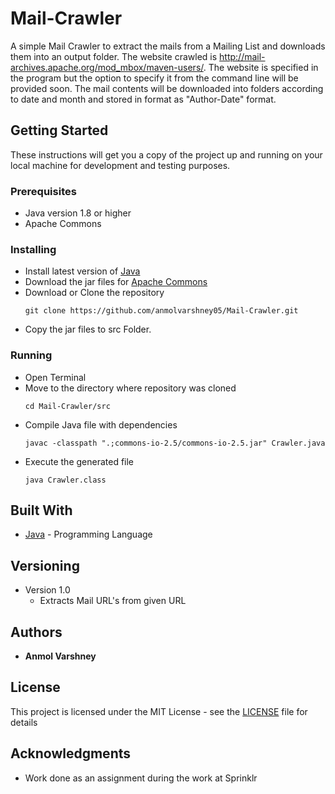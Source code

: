 # Mail-Crawler
A simple Mail Crawler to extract the mails from a Mailing List and downloads them into an output folder.
The website crawled is http://mail-archives.apache.org/mod_mbox/maven-users/.
The website is specified in the program but the option to specify it from the command line will be provided soon.
The mail contents will be downloaded into folders according to date and month and stored in format as "Author-Date" format.

## Getting Started

These instructions will get you a copy of the project up and running on your local machine for development and testing purposes. 

### Prerequisites

* Java version 1.8 or higher
* Apache Commons

### Installing

* Install latest version of [Java](http://www.oracle.com/technetwork/java/javase/downloads/index.html)
* Download the jar files for [Apache Commons](https://commons.apache.org/proper/commons-io/download_io.cgi)
* Download or Clone the repository
  ```
  git clone https://github.com/anmolvarshney05/Mail-Crawler.git
  ```
* Copy the jar files to src Folder.

### Running

* Open Terminal
* Move to the directory where repository was cloned
  ```
  cd Mail-Crawler/src
  ```
* Compile Java file with dependencies
  ```
  javac -classpath ".;commons-io-2.5/commons-io-2.5.jar" Crawler.java
  ```
* Execute the generated file
  ```
  java Crawler.class
  ```

## Built With

* [Java](https://www.java.com/) - Programming Language

## Versioning

* Version 1.0
  * Extracts Mail URL's from given URL

## Authors

* **Anmol Varshney**

## License

This project is licensed under the MIT License - see the [LICENSE](LICENSE.md) file for details

## Acknowledgments

* Work done as an assignment during the work at Sprinklr

